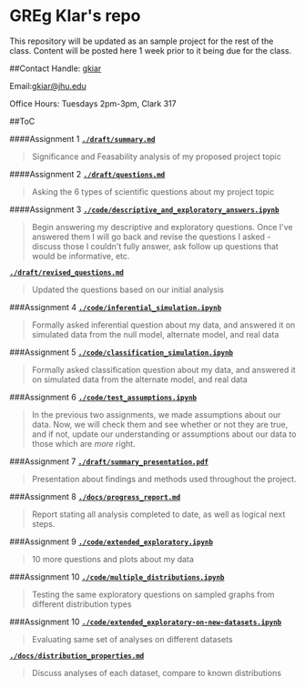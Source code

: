# GREg KIar's repo
This repository will be updated as an sample project for the rest of the class. Content will be posted here 1 week prior to it being due for the class.

##Contact
Handle: [gkiar](http://github.com/gkiar)

Email:[gkiar@jhu.edu](mailto:gkiar@jhu.edu)

Office Hours: Tuesdays 2pm-3pm, Clark 317

##ToC

####Assignment 1
[**``./draft/summary.md``**](./draft/summary.md)
  > Significance and Feasability analysis of my proposed project topic

####Assignment 2
[**``./draft/questions.md``**](./draft/questions.md)
  > Asking the 6 types of scientific questions about my project topic

####Assignment 3
[**``./code/descriptive_and_exploratory_answers.ipynb``**](./code/descriptive_and_exploratory_answers.ipynb)
  > Begin answering my descriptive and exploratory questions. Once I've answered them I will go back and revise the questions I asked - discuss those I couldn't fully answer, ask follow up questions that would be informative, etc.

[**``./draft/revised_questions.md``**](./draft/revised_questions.md)
  > Updated the questions based on our initial analysis

###Assignment 4
[**``./code/inferential_simulation.ipynb``**](./code/inferential_simulation.ipynb)
  > Formally asked inferential question about my data, and answered it on simulated data from the null model, alternate model, and real data

###Assignment 5
[**``./code/classification_simulation.ipynb``**](./code/classification_simulation.ipynb)
  > Formally asked classification question about my data, and answered it on simulated data from the alternate model, and real data

###Assignment 6
[**``./code/test_assumptions.ipynb``**](./code/test_assumptions.ipynb)
  > In the previous two assignments, we made assumptions about our data. Now, we will check them and see whether or not they are true, and if not, update our understanding or assumptions about our data to those which are *more* right.

###Assignment 7
[**``./draft/summary_presentation.pdf``**](./draft/summary_presentation.pdf)
  > Presentation about findings and methods used throughout the project.

###Assignment 8
[**``./docs/progress_report.md``**](./docs/progress_report.md)
  > Report stating all analysis completed to date, as well as logical next steps.

###Assignment 9
[**``./code/extended_exploratory.ipynb``**](./code/extended_exploratory.ipynb)
  > 10 more questions and plots about my data

###Assignment 10
[**``./code/multiple_distributions.ipynb``**](./code/multiple_distributions.ipynb)
  > Testing the same exploratory questions on sampled graphs from different distribution types

###Assignment 10
[**``./code/extended_exploratory-on-new-datasets.ipynb``**](./code/extended_exploratory-on-new-datasets.ipynb)
  > Evaluating same set of analyses on different datasets

[**``./docs/distribution_properties.md``**](./docs/distribution_properties.md)
  > Discuss analyses of each dataset, compare to known distributions
